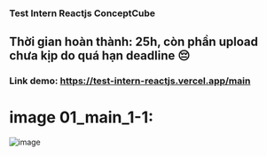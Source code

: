 ### Test Intern Reactjs ConceptCube
## Thời gian hoàn thành: 25h, còn phần upload chưa kịp do quá hạn deadline 😔
### Link demo: https://test-intern-reactjs.vercel.app/main
# image 01_main_1-1:
![image](https://user-images.githubusercontent.com/92642844/173798325-31f89327-6211-4781-b2b3-0ec2f29b39fc.png)

